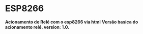 # ESP8266
<b>Acionamento de Relé com o esp8266 via html</b>
<b>Versão basica do acionamento relé. version: 1.0.</b>
